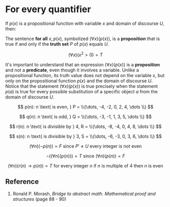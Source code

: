 # For every quantifier

If $p(x)$ is a propositional function with variable $x$ and domain of discourse $U$, then:

The sentence **for all** $x, p(x)$, symbolized $(\forall x)(p(x))$, is a **proposition** that is true if and only if the **truth set** $P$ of $p(x)$ equals $U$.

$$
(\forall x)(x^2 \gt 0) = T
$$

It's important to understand that an expression $(\forall x)(p(x))$ is a **proposition** and not a **predicate**, even though it involves a variable. Unlike a propositional function, its truth value does not depend on the variable $x$, but only on the propositional function $p(x)$ and the domain of discourse $U$. Notice that the statement $(\forall x)(p(x))$ is true precisely when the statement $p(a)$ is true for every possible substitution of a specific object $a$ from the domain of discourse $U$.

$$
p(n): n \text{ is even, } P = \\{\dots, -4, -2, 0, 2, 4, \dots \\}
$$

$$
q(n): n \text{ is odd, } Q = \\{\dots, -3, -1, 1, 3, 5, \dots \\}
$$

$$
r(n): n \text{ is divisible by } 4, R = \\{\dots, -8, -4, 0, 4, 8, \dots \\}
$$

$$
s(n): n \text{ is divisible by } 3, S = \\{\dots, -6, -3, 0, 3, 6, \dots \\}
$$

$$
(\forall n)(\neg p(n)) = F \text{ since } P' \neq U \text{ every integer is not even }
$$

$$
\neg((\forall n)(p(n))) = T \text{ since } (\forall n)(p(n)) = F
$$

$$
(\forall n)(r(n) \rightarrow p(n)) = T \text{ for every integer } n \text{ if } n \text{ is multiple of } 4 \text{ then } n \text{ is even}
$$

## Reference

1. Ronald P. Morash, *Bridge to abstract math. Mathematical proof and structures* (page 88 - 90)